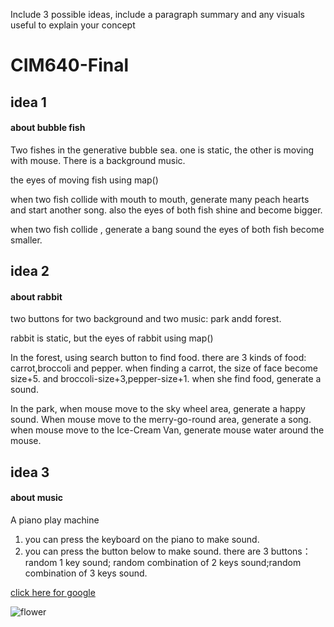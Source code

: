Include 3 possible ideas, include a paragraph summary and any visuals useful to explain your concept

# CIM640-Final

## idea 1
#### about bubble fish
Two fishes in the generative bubble sea. one is static, the other is moving with mouse. There is a background music. 

the eyes of moving fish using map()

when two fish collide with mouth to mouth, generate many peach hearts and start another song. also the eyes of both fish shine and become bigger.

when two fish collide , generate a bang sound the eyes of both fish become smaller.


## idea 2
#### about rabbit
two buttons for two background and two music: park andd forest.

rabbit is static, but the eyes of rabbit using map()

In the forest, using search button to find food. there are 3 kinds of food: carrot,broccoli and  pepper. when finding a carrot, the size of face become size+5. and broccoli-size+3,pepper-size+1. when she find food, generate a sound.

In the park, when mouse move to the sky wheel area, generate a happy sound. When mouse move to the merry-go-round area, generate a song.
when mouse move to the Ice-Cream Van, generate mouse water around the mouse.



## idea 3
#### about music
A piano play machine
1. you  can press the keyboard on the piano to make sound.
2. you can press the button below to make sound. there are 3 buttons：random 1 key sound; random combination of 2 keys sound;random combination of 3 keys sound.

[click here for google](http://www.google.com)

![flower](https://b-ssl.duitang.com/uploads/item/201503/21/20150321103044_FinJh.jpeg)